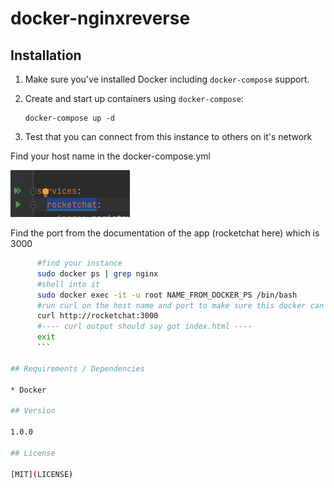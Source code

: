 # docker-nginxreverse
 
## Installation

1. Make sure you've installed Docker including `docker-compose` support.

2. Create and start up containers using `docker-compose`:

    ```
    docker-compose up -d
    ```
3. Test that you can connect from this instance to others on it's network

Find your host name in the docker-compose.yml 

   ![img.png](img.png)   
 
Find the port from the documentation of the app (rocketchat here) which is 3000
```bash
      #find your instance
      sudo docker ps | grep nginx
      #shell into it 
      sudo docker exec -it -u root NAME_FROM_DOCKER_PS /bin/bash
      #run curl on the host name and port to make sure this docker can see it 
      curl http://rocketchat:3000 
      #---- curl output should say got index.html ----
      exit
      ```
   
## Requirements / Dependencies

* Docker

## Version

1.0.0

## License

[MIT](LICENSE)
